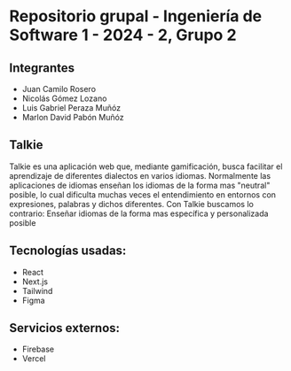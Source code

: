 # Repositorio grupal - Ingeniería de Software 1 - 2024 - 2, Grupo 2

## Integrantes
* Juan Camilo Rosero
* Nicolás Gómez Lozano
* Luis Gabriel Peraza Muñóz
* Marlon David Pabón Muñóz

## Talkie
Talkie es una aplicación web que, mediante gamificación, busca facilitar el aprendizaje de diferentes dialectos en varios idiomas. Normalmente las aplicaciones de idiomas enseñan los idiomas de la forma mas "neutral" posible, lo cual dificulta muchas veces el entendimiento en entornos con expresiones, palabras y dichos diferentes. Con Talkie buscamos lo contrario: Enseñar idiomas de la forma mas específica y personalizada posible

## Tecnologías usadas:

* React
* Next.js
* Tailwind
* Figma

## Servicios externos:

* Firebase
* Vercel